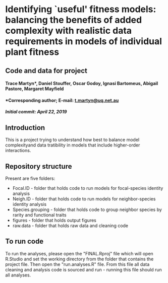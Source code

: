 # Identifying `useful' fitness models: balancing the benefits of added complexity with realistic data requirements in models of individual plant fitness
## Code and data for project
#### Trace Martyn*, Daniel Stouffer, Oscar Godoy, Ignasi Bartomeus, Abigail Pastore, Margaret Mayfield
#### *Corresponding author; E-mail: t.martyn@uq.net.au
##### Initial commit: April 22, 2019

## Introduction

This is a project trying to understand how best to balance model complexityand data tratibility in models that include higher-order interactions.

## Repository structure

Present are five folders:
 - Focal.ID - folder that holds code to run models for focal-species identity analysis
 - Neigh.ID - folder that holds code to run models for neighbor-species identity analysis
 - Species.grouping - folder that holds code to group neighbor species by rarity and functional traits
 - figures - folder that holds output figures
 - raw.data - folder that holds raw data and cleaning code

## To run code

To run the analyses, please open the "FINAL.Rproj" file which will open R.Studio and set the working directory from the folder that contains the project file. Then open the "run.analyses.R" file. From this file all data cleaning and analysis code is sourced and run - running this file should run all analyses.
